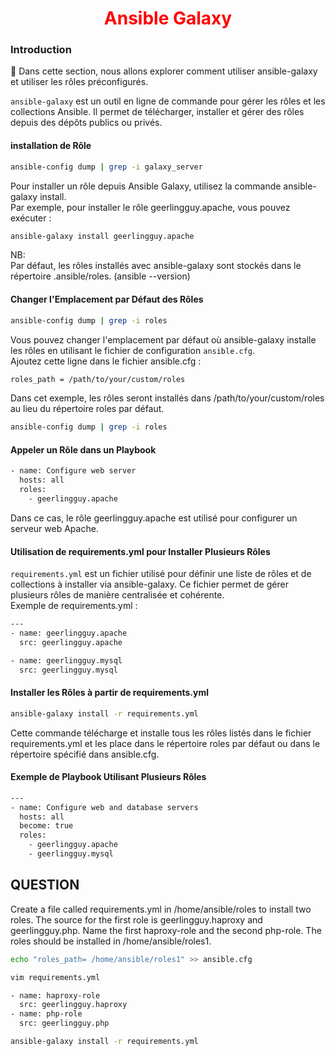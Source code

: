 <h1 align="center" style="color: red;">Ansible Galaxy</h1>

### Introduction
👋 Dans cette section, nous allons explorer comment utiliser ansible-galaxy et utiliser les rôles préconfigurés.  


`ansible-galaxy` est un outil en ligne de commande pour gérer les rôles et les collections Ansible. Il permet de télécharger, installer et gérer des rôles depuis des dépôts publics ou privés.  

#### installation de Rôle
``` bash
ansible-config dump | grep -i galaxy_server
```

Pour installer un rôle depuis Ansible Galaxy, utilisez la commande ansible-galaxy install.  
Par exemple, pour installer le rôle geerlingguy.apache, vous pouvez exécuter :
``` bash
ansible-galaxy install geerlingguy.apache
```
NB:  
Par défaut, les rôles installés avec ansible-galaxy sont stockés dans le répertoire .ansible/roles. (ansible --version)  
#### Changer l'Emplacement par Défaut des Rôles
``` bash
ansible-config dump | grep -i roles
```

Vous pouvez changer l'emplacement par défaut où ansible-galaxy installe les rôles en utilisant le fichier de configuration `ansible.cfg`.  
Ajoutez cette ligne dans le fichier ansible.cfg :
``` bash
roles_path = /path/to/your/custom/roles
```
Dans cet exemple, les rôles seront installés dans /path/to/your/custom/roles au lieu du répertoire roles par défaut. 
``` bash
ansible-config dump | grep -i roles
``` 
#### Appeler un Rôle dans un Playbook
``` bash
- name: Configure web server
  hosts: all
  roles:
    - geerlingguy.apache
```
Dans ce cas, le rôle geerlingguy.apache est utilisé pour configurer un serveur web Apache.
#### Utilisation de requirements.yml pour Installer Plusieurs Rôles
`requirements.yml` est un fichier utilisé pour définir une liste de rôles et de collections à installer via ansible-galaxy. Ce fichier permet de gérer plusieurs rôles de manière centralisée et cohérente.  
Exemple de requirements.yml :


``` bash 
---
- name: geerlingguy.apache
  src: geerlingguy.apache

- name: geerlingguy.mysql
  src: geerlingguy.mysql

```
#### Installer les Rôles à partir de requirements.yml

``` bash 
ansible-galaxy install -r requirements.yml
```
Cette commande télécharge et installe tous les rôles listés dans le fichier requirements.yml et les place dans le répertoire roles par défaut ou dans le répertoire spécifié dans ansible.cfg.
#### Exemple de Playbook Utilisant Plusieurs Rôles
``` bash 
---
- name: Configure web and database servers
  hosts: all
  become: true
  roles:
    - geerlingguy.apache
    - geerlingguy.mysql
```
## QUESTION
Create a file called requirements.yml in /home/ansible/roles to install two roles. The source for the first role is geerlingguy.haproxy and geerlingguy.php. Name the first haproxy-role and the second php-role. The roles should be installed in /home/ansible/roles1.

``` bash 
echo "roles_path= /home/ansible/roles1" >> ansible.cfg
```
``` bash 
vim requirements.yml
```
``` bash 
- name: haproxy-role
  src: geerlingguy.haproxy
- name: php-role
  src: geerlingguy.php
```
``` bash 
ansible-galaxy install -r requirements.yml
```